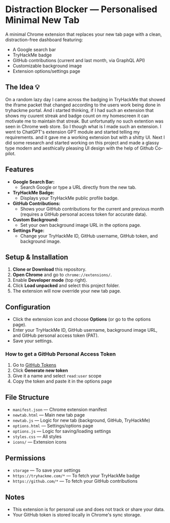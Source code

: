 # Distraction Blocker — Personalised Minimal New Tab

A minimal Chrome extension that replaces your new tab page with a clean, distraction-free dashboard featuring:

- A Google search bar
- TryHackMe badge
- GitHub contributions (current and last month, via GraphQL API)
- Customizable background image
- Extension options/settings page

## The Idea 💡

On a random lazy day I came across the badging in TryHackMe that showed the iframe packet that changed according to the users work being done in tryhackme portal. And i started thinking, if I had such an extension that shows my cuurent streak and badge count on my homescreen it can motivate me to maintain that streak. But unfortunatly no such extention was seen in Chrome web store. So I though what is I made such an extension. I went to ChatGPT's extension GPT module and started telling my requirements. and it gave me a working extension but with a shitty UI. Next I did some research and started working on this project and made a glassy type modern and aesthically pleasing UI design with the help of Github Co-pilot. 

## Features

- **Google Search Bar:**
  - Search Google or type a URL directly from the new tab.
- **TryHackMe Badge:**
  - Displays your TryHackMe public profile badge.
- **GitHub Contributions:**
  - Shows your GitHub contributions for the current and previous month (requires a GitHub personal access token for accurate data).
- **Custom Background:**
  - Set your own background image URL in the options page.
- **Settings Page:**
  - Change your TryHackMe ID, GitHub username, GitHub token, and background image.

## Setup & Installation

1. **Clone or Download** this repository.
2. **Open Chrome** and go to `chrome://extensions/`.
3. Enable **Developer mode** (top right).
4. Click **Load unpacked** and select this project folder.
5. The extension will now override your new tab page.

## Configuration

- Click the extension icon and choose **Options** (or go to the options page).
- Enter your TryHackMe ID, GitHub username, background image URL, and GitHub personal access token (PAT).
- Save your settings.

### How to get a GitHub Personal Access Token
1. Go to [GitHub Tokens](https://github.com/settings/tokens)
2. Click **Generate new token**
3. Give it a name and select `read:user` scope
4. Copy the token and paste it in the options page

## File Structure

- `manifest.json` — Chrome extension manifest
- `newtab.html` — Main new tab page
- `newtab.js` — Logic for new tab (background, GitHub, TryHackMe)
- `options.html` — Settings/options page
- `options.js` — Logic for saving/loading settings
- `styles.css` — All styles
- `icons/` — Extension icons

## Permissions
- `storage` — To save your settings
- `https://tryhackme.com/*` — To fetch your TryHackMe badge
- `https://github.com/*` — To fetch your GitHub contributions

## Notes
- This extension is for personal use and does not track or share your data.
- Your GitHub token is stored locally in Chrome's sync storage.
